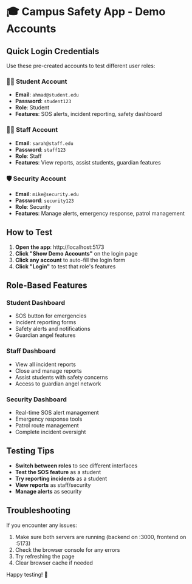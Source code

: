 # 🎓 Campus Safety App - Demo Accounts

## Quick Login Credentials

Use these pre-created accounts to test different user roles:

### 👨‍🎓 Student Account
- **Email**: `ahmad@student.edu`
- **Password**: `student123`
- **Role**: Student
- **Features**: SOS alerts, incident reporting, safety dashboard

### 👩‍💼 Staff Account  
- **Email**: `sarah@staff.edu`
- **Password**: `staff123`
- **Role**: Staff
- **Features**: View reports, assist students, guardian features

### 🛡️ Security Account
- **Email**: `mike@security.edu`
- **Password**: `security123`
- **Role**: Security
- **Features**: Manage alerts, emergency response, patrol management

## How to Test

1. **Open the app**: http://localhost:5173
2. **Click "Show Demo Accounts"** on the login page
3. **Click any account** to auto-fill the login form
4. **Click "Login"** to test that role's features

## Role-Based Features

### Student Dashboard
- SOS button for emergencies
- Incident reporting forms
- Safety alerts and notifications
- Guardian angel features

### Staff Dashboard  
- View all incident reports
- Close and manage reports
- Assist students with safety concerns
- Access to guardian angel network

### Security Dashboard
- Real-time SOS alert management
- Emergency response tools
- Patrol route management
- Complete incident oversight

## Testing Tips

- **Switch between roles** to see different interfaces
- **Test the SOS feature** as a student
- **Try reporting incidents** as a student
- **View reports** as staff/security
- **Manage alerts** as security

## Troubleshooting

If you encounter any issues:
1. Make sure both servers are running (backend on :3000, frontend on :5173)
2. Check the browser console for any errors
3. Try refreshing the page
4. Clear browser cache if needed

Happy testing! 🚀

